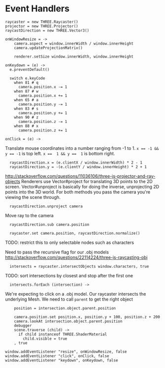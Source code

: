 Event Handlers
==============

    raycaster = new THREE.Raycaster()
    projector = new THREE.Projector()
    raycastDirection = new THREE.Vector3()

    onWindowResize = ->
    	camera.aspect = window.innerWidth / window.innerHeight
    	camera.updateProjectionMatrix()

    	renderer.setSize window.innerWidth, window.innerHeight

    onKeydown = (e) ->
      e.preventDefault()

      switch e.keyCode
        when 81 # q
          camera.position.x -= 1
        when 87 # w
          camera.position.x += 1
        when 65 # a
          camera.position.y -= 1
        when 83 # s
          camera.position.y += 1
        when 90 # z
          camera.position.z -= 1
        when 88 # x
          camera.position.z += 1

    onClick = (e) ->

Translate mouse coordinates into a number ranging from -1 to 1.
`x == -1 && y == -1` is top left.
`x ==  1 && y ==  1` is bottom right.

      raycastDirection.x = (e.clientX / window.innerWidth) * 2 - 1
      raycastDirection.y = -(e.clientY / window.innerHeight) * 2 + 1

http://stackoverflow.com/questions/11036106/three-js-projector-and-ray-objects
Renderers use Vector#project for translating 3D points to the 2D screen.
Vector#unproject is basically for doing the inverse, unprojecting 2D points into the 3D world.
For both methods you pass the camera you're viewing the scene through.

      raycastDirection.unproject camera

Move ray to the camera

      raycastDirection.sub camera.position

      raycaster.set camera.position, raycastDirection.normalize()

TODO: restrict this to only selectable nodes such as characters

Need to pass the recursive flag for our .obj models
http://stackoverflow.com/questions/22114224/three-js-raycasting-obj

      intersects = raycaster.intersectObjects window.characters, true

TODO: sort intersections by closest and stop after the first one

      intersects.forEach (intersection) ->

We're expecting to click on a .obj model.
Our raycaster intersects the underlying Mesh.
We need to call `parent` to get the right object

        position = intersection.object.parent.position

        camera.position.set position.x, position.y + 100, position.z + 200
        camera.lookAt intersection.object.parent.position
        debugger
        scene.traverse (child) ->
          if child instanceof THREE.ShaderMaterial
            child.visible = true
        , true

    window.addEventListener "resize", onWindowResize, false
    window.addEventListener "click", onClick, false
    window.addEventListener "keydown", onKeydown, false
